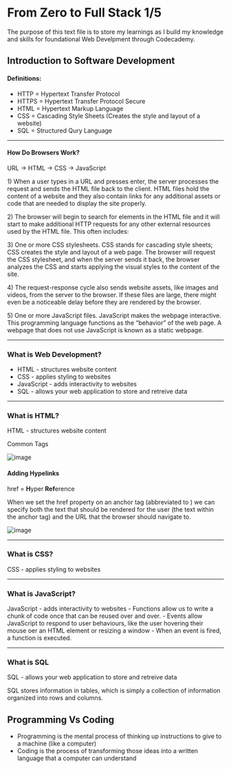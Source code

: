 # From Zero to Full Stack 1/5
<p>The purpose of this text file is to store my learnings as I build my knowledge and skills for foundational Web Develpment through Codecademy.

## Introduction to Software Development 

#### Definitions:
* HTTP    =     Hypertext Transfer Protocol
* HTTPS   =     Hypertext Transfer Protocol Secure
* HTML    =     Hypertext Markup Language
* CSS     =     Cascading Style Sheets (Creates the style and layout of a website)
* SQL     =     Structured Qury Language

---
#### How Do Browsers Work?
<p>URL -> HTML -> CSS -> JavaScript
<p>1) When a user types in a URL and presses enter, the server processes the request and sends the HTML file back to the client. HTML files hold the content of a website and they also contain links for any additional assets or code that are needed to display the site properly.
<p>2) The browser will begin to search for elements in the HTML file and it will start to make additional HTTP requests for any other external resources used by the HTML file. This often includes:
<p>3) One or more CSS stylesheets. CSS stands for cascading style sheets; CSS creates the style and layout of a web page. The browser will request the CSS stylesheet, and when the server sends it back, the browser analyzes the CSS and starts applying the visual styles to the content of the site.
<p>4) The request-response cycle also sends website assets, like images and videos, from the server to the browser. If these files are large, there might even be a noticeable delay before they are rendered by the browser.
<p>5) One or more JavaScript files. JavaScript makes the webpage interactive. This programming language functions as the “behavior” of the web page. A webpage that does not use JavaScript is known as a static webpage.

***
### What is Web Development?
* HTML - structures website content
* CSS - applies styling to websites
* JavaScript - adds interactivity to websites
* SQL - allows your web application to store and retreive data

***
### What is HTML?
<p>HTML - structures website content
<p>
<p> Common Tags <p>

![image](https://user-images.githubusercontent.com/110134426/181615378-3f792ba2-6c6c-4a9e-8dae-3ee434130988.png)

#### Adding Hypelinks
href = **H**yper **Ref**erence
<p> When we set the href property on an anchor tag (abbreviated to <a>) we can specify both the text that should be rendered for the user (the text within the anchor tag) and the URL that the browser should navigate to.

![image](https://user-images.githubusercontent.com/110134426/181616307-365fe816-cab1-4d30-8af6-025bf25a74c1.png)

***
### What is CSS?
<p>CSS - applies styling to websites

***
### What is JavaScript?
<p>JavaScript - adds interactivity to websites
- Functions allow us to write a chunk of code once that can be reused over and over.
- Events allow JavaScript to respond to user behaviours, like the user hovering their mouse oer an HTML element or resizing a window
- When an event is fired, a function is executed.

***
### What is SQL
<p>SQL - allows your web application to store and retreive data
<p>SQL stores information in tables, which is simply a collection of information organized into rows and columns.

## Programming Vs Coding
* Programming is the mental process of thinking up instructions to give to a machine (like a computer)
* Coding is the process of transforming those ideas into a written language that a computer can understand















